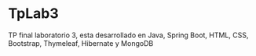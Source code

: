 # TpLab3
 TP final laboratorio 3, esta desarrollado en Java, Spring Boot, HTML, CSS, Bootstrap, Thymeleaf, Hibernate y MongoDB
